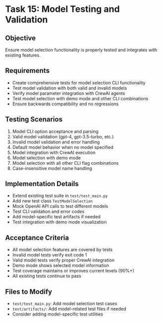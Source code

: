 # Task 15: Model Testing and Validation

## Objective
Ensure model selection functionality is properly tested and integrates with existing features.

## Requirements
- Create comprehensive tests for model selection CLI functionality
- Test model validation with both valid and invalid models
- Verify model parameter integration with CrewAI agents
- Test model selection with demo mode and other CLI combinations
- Ensure backwards compatibility and no regressions

## Testing Scenarios
1. Model CLI option acceptance and parsing
2. Valid model validation (gpt-4, gpt-3.5-turbo, etc.)
3. Invalid model validation and error handling
4. Default model behavior when no model specified
5. Model integration with CrewAI execution
6. Model selection with demo mode
7. Model selection with all other CLI flag combinations
8. Case-insensitive model name handling

## Implementation Details
- Extend existing test suite in `test/test_main.py`
- Add new test class `TestModelSelection` 
- Mock OpenAI API calls to test different models
- Test CLI validation and error codes
- Add model-specific test artifacts if needed
- Test integration with demo mode visualization

## Acceptance Criteria
- All model selection features are covered by tests
- Invalid model tests verify exit code 1
- Valid model tests verify proper CrewAI integration
- Demo mode shows selected model information
- Test coverage maintains or improves current levels (90%+)
- All existing tests continue to pass

## Files to Modify
- `test/test_main.py`: Add model selection test cases
- `test/artifacts/`: Add model-related test files if needed
- Consider adding model-specific test utilities